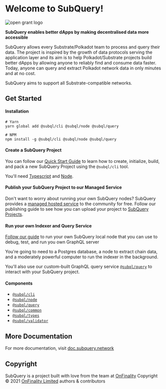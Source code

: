 # Welcome to SubQuery!
![open grant logo](https://raw.githubusercontent.com/w3f/General-Grants-Program/master/src/badge_black.svg)

**SubQuery enables better dApps by making decentralised data more accessible**

SubQuery allows every Substrate/Polkadot team to process and query their data. The project is inspired by the growth of data protocols serving the application layer and its aim is to help Polkadot/Substrate projects build better dApps by allowing anyone to reliably find and consume data faster. Today, anyone can query and extract Polkadot network data in only minutes and at no cost.

SubQuery aims to support all Substrate-compatible networks.

## Get Started
#### Installation
```shell
# Yarn
yarn global add @subql/cli @subql/node @subql/query

# NPM
npm install -g @subql/cli @subql/node @subql/query
```

#### Create a SubQuery Project
You can follow our [Quick Start Guide](/https://doc.subquery.network/quickstart.html) to learn how to create, initialize, build, and pack a new SubQuery Project using the `@subql/cli` tool.

You'll need [Typescript](https://www.typescriptlang.org/) and [Node](https://nodejs.org/en/).

#### Publish your SubQuery Project to our Managed Service
Don't want to worry about running your own SubQuery nodes? SubQuery provides a [managed hosted service](https://explorer.subquery.network) to the community for free. Follow our publishing guide to see how you can upload your project to [SubQuery Projects](https://project.subquery.network).

#### Run your own Indexer and Query Service
[Follow our guide](https://doc.subquery.network/run/indexing_query.html) to run your own SubQuery local node that you can use to debug, test, and run you own GraphQL server

You're going to need to a Postgres database, a node to extract chain data, and a moderately powerful computer to run the indexer in the background.

You'll also use our custom-built GraphQL query service [`@subql/query`](https://www.npmjs.com/package/@subql/query) to interact with your SubQuery project.

#### Components
* [`@subql/cli`](packages/cli)
* [`@subql/node`](packages/node)
* [`@subql/query`](packages/query)
* [`@subql/common`](packages/common)
* [`@subql/types`](packages/types)
* [`@subql/validator`](packages/validator)

## More Documentation
For more documentation, visit [doc.subquery.network](https://doc.subquery.network/)

## Copyright
SubQuery is a project built with love from the team at [OnFinality](https://onfinality.io)
Copyright © 2021 [OnFinality Limited](https://onfinality.io) authors & contributors
